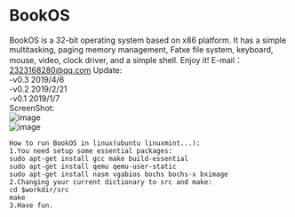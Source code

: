 ﻿# BookOS
BookOS is a 32-bit operating system based on x86 platform. It has a simple multitasking, paging memory management, Fatxe file system, keyboard, mouse, video, clock driver, and a simple shell. Enjoy it!
E-mail：2323168280@qq.com
Update:  
  	-v0.3 2019/4/6  
	-v0.2 2019/2/21  
	-v0.1 2019/1/7  
ScreenShot:  
![image](https://github.com/huzichengdevelop/BookOSv0.3/blob/master/screenshot/logo.png)  
![image](https://github.com/huzichengdevelop/BookOSv0.3/blob/master/screenshot/run.png)  


	How to run BookOS in linux(ubuntu linuxmint...):
	1.You need setup some essential packages:
	sudo apt-get install gcc make build-essential
	sudo apt-get install qemu qemu-user-static
	sudo apt-get install nasm vgabios bochs bochs-x bximage
	2.Changing your current dictionary to src and make:
	cd $workdir/src
	make
	3.Have fun.
